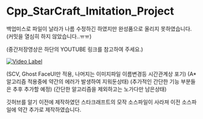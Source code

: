 # Cpp_StarCraft_Imitation_Project
백업미스로 파일이 날라가 나름 수정하긴 하였지만 완성품으로 올리지 못하였습니다.
(커밋을 열심히 하지 않았습니다..ㅠㅠ)

(중간저장영상은 하단의 YOUTUBE 링크를 참고하여 주세요.)

[![Video Label](http://img.youtube.com/vi/K325UMU-BvA/0.jpg)](https://www.youtube.com/watch?v=K325UMU-BvA)

(SCV, Ghost FaceUI만 적용, 나머지는 이미지파일 이름변경등 시간관계상 포기)
(A* 알고리즘 적용중에 약간의 에러가 발생하여 지워둔상태)
(추가적인 간단한 기능 부분들은 추후 추가할 예정)
(간단한 알고리즘을 제외하고는 노가다만 남은상태)

깃허브를 알기 이전에 제작하였던 스타크래프트의 모작 소스파일이 사라져
이전 소스파일에 약간 추가로 제작하였습니다.
